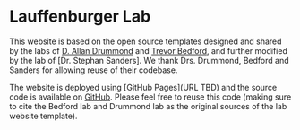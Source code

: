 # Lauffenburger Lab

This website is based on the open source templates designed and shared by the labs of [D. Allan Drummond](http://www.allanlab.org/aboutwebsite.html) and [Trevor Bedford](http://bedford.io/misc/about/), and further modified by the lab of [Dr. Stephan Sanders]. We thank Drs. Drummond, Bedford and Sanders for allowing reuse of their codebase. 

The website is deployed using [GitHub Pages](URL TBD) and the source code is available on [GitHub](https://github.com/dzhu8/lauffenburgerlab). Please feel free to reuse this code (making sure to cite the Bedford lab and Drummond lab as the original sources of the lab website template).
